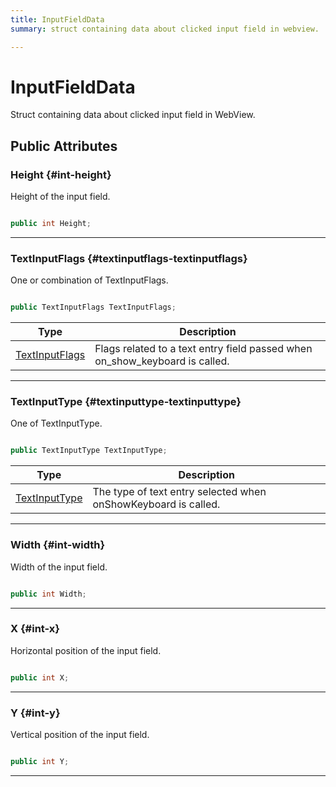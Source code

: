 ```yaml
---
title: InputFieldData
summary: struct containing data about clicked input field in webview. 

---
```


# InputFieldData




Struct containing data about clicked input field in WebView.   





## Public Attributes

### Height {#int-height}

Height of the input field. 

```csharp

public int Height;

```






-----------

### TextInputFlags {#textinputflags-textinputflags}

One or combination of TextInputFlags. 

```csharp

public TextInputFlags TextInputFlags;

```

| Type | Description  | 
|--|--|
| [TextInputFlags](/versioned_docs/version-22-May-2023/unity-api/api/UnityEngine.XR.MagicLeap/MLWebView/UnityEngine.XR.MagicLeap.MLWebView.md#enums-textinputflags) | Flags related to a text entry field passed when on&#95;show&#95;keyboard is called.  |





-----------

### TextInputType {#textinputtype-textinputtype}

One of TextInputType. 

```csharp

public TextInputType TextInputType;

```

| Type | Description  | 
|--|--|
| [TextInputType](/versioned_docs/version-22-May-2023/unity-api/api/UnityEngine.XR.MagicLeap/MLWebView/UnityEngine.XR.MagicLeap.MLWebView.md#enums-textinputtype) | The type of text entry selected when onShowKeyboard is called.  |





-----------

### Width {#int-width}

Width of the input field. 

```csharp

public int Width;

```






-----------

### X {#int-x}

Horizontal position of the input field. 

```csharp

public int X;

```






-----------

### Y {#int-y}

Vertical position of the input field. 

```csharp

public int Y;

```






-----------


